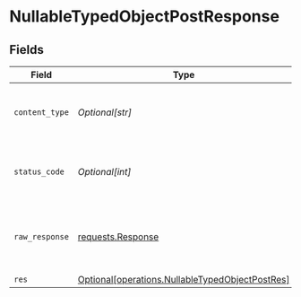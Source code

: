 # NullableTypedObjectPostResponse


## Fields

| Field                                                                                                        | Type                                                                                                         | Required                                                                                                     | Description                                                                                                  |
| ------------------------------------------------------------------------------------------------------------ | ------------------------------------------------------------------------------------------------------------ | ------------------------------------------------------------------------------------------------------------ | ------------------------------------------------------------------------------------------------------------ |
| `content_type`                                                                                               | *Optional[str]*                                                                                              | :heavy_check_mark:                                                                                           | HTTP response content type for this operation                                                                |
| `status_code`                                                                                                | *Optional[int]*                                                                                              | :heavy_check_mark:                                                                                           | HTTP response status code for this operation                                                                 |
| `raw_response`                                                                                               | [requests.Response](https://requests.readthedocs.io/en/latest/api/#requests.Response)                        | :heavy_minus_sign:                                                                                           | Raw HTTP response; suitable for custom response parsing                                                      |
| `res`                                                                                                        | [Optional[operations.NullableTypedObjectPostRes]](undefined/models/operations/nullabletypedobjectpostres.md) | :heavy_minus_sign:                                                                                           | OK                                                                                                           |